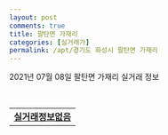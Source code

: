```yaml
---
layout: post
comments: true
title: 팔탄면 가재리
categories: [실거래가]
permalink: /apt/경기도 화성시 팔탄면 가재리
---
```


2021년 07월 08일 팔탄면 가재리 실거래 정보

<script type="text/javascript">
  google.charts.load('current', {'packages':['corechart']});
  google.charts.setOnLoadCallback(drawChart);

  function drawChart() {
    var data = google.visualization.arrayToDataTable([['거래일', '매매', '전월세', '전매'], ['20-07', 7, 0, 0], ['20-08', 3, 3, 0], ['20-09', 7, 1, 0], ['20-10', 4, 4, 0], ['20-11', 6, 1, 0], ['20-12', 7, 1, 0], ['21-01', 3, 3, 0], ['21-02', 8, 3, 0], ['21-03', 7, 3, 0], ['21-04', 4, 4, 0], ['21-05', 6, 1, 0], ['21-06', 4, 0, 0]]);

    var options = {
      title: '최근 1년간 유형별 거래량 추이',
      legend: { position: 'bottom' }
    };

    var chart = new google.visualization.LineChart(document.getElementById('columnchart_material'));
    chart.draw(data, (options));년간 
  }
</script>

<div id="columnchart_material" style="width: 95%; margin-left: -35px; display: block"></div>
<br>
<table>
  <tr>
    <td colspan="4" style="font-weight: bold;"><a href="https://search.naver.com/search.naver?query=팔탄면 가재리 실거래정보없음">실거래정보없음</a></td>
  </tr>
    
</table>
    
